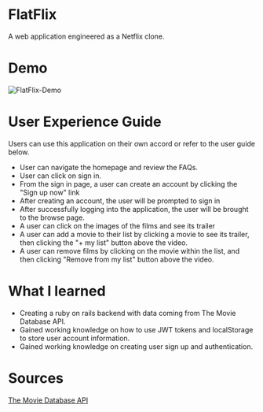 <h1>FlatFlix</h1>
A web application engineered as a Netflix clone. 

# Demo
![FlatFlix-Demo](https://media.giphy.com/media/TUkEo0RZwyknmFcSyd/giphy.gif)

# User Experience Guide
<p>
    Users can use this application on their own accord or refer to the user guide below.
</p>
<ul>
    <li>User can navigate the homepage and review the FAQs.</li>
    <li>User can click on sign in.</li>
    <li>From the sign in page, a user can create an account by clicking the "Sign up now" link</li>
    <li>After creating an account, the user will be prompted to sign in</li>
    <li>After successfully logging into the application, the user will be brought to the browse page.</li>
    <li>A user can click on the images of the films and see its trailer</li>
    <li>A user can add a movie to their list by clicking a movie to see its trailer, then clicking the "+ my list" button above the video.</li>
    <li>A user can remove films by clicking on the movie within the list, and then clicking "Remove from my list" button above the video.</li>
</ul>

# What I learned
<ul>
    <li>Creating a ruby on rails backend with data coming from The Movie Database API.</li>
    <li>Gained working knowledge on how to use JWT tokens and localStorage to store user account information.</li>
    <li>Gained working knowledge on creating user sign up and authentication.</li>
</ul>

# Sources

<a href="https://www.themoviedb.org/documentation/api">The Movie Database API</a>